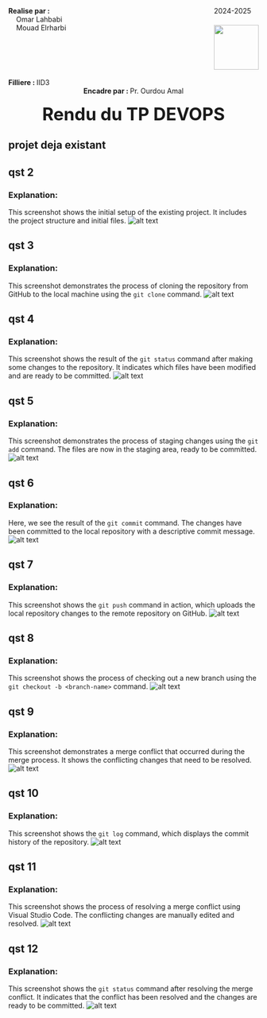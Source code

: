 <div style="display:flex;justify-content:space-between">
    <div>
        <strong>
            Realise par :
        </strong>  
        <br>&nbsp;&nbsp;&nbsp;&nbsp;Omar Lahbabi 
        <br>&nbsp;&nbsp;&nbsp;&nbsp;Mouad Elrharbi 
    </div>
    <div>
        <div>
            2024-2025
        </div>
        <div>
                <img src="./screensTPDevops/ensalogo.png" width="90" style="margin-top:20px;">
        </div>
    </div>
</div>
<br>
<div>
    <strong>
        Filliere :
    </strong>  IID3
</div>
<div style = "text-align:center">
    <strong>
        Encadre par : 
    </strong>Pr. Ourdou Amal
</div>
<br>
<div style="font-size:35px;font-weight:bold;text-align:center;">
    Rendu du TP DEVOPS
</div>

## projet deja existant
## qst 2
### Explanation:
This screenshot shows the initial setup of the existing project. It includes the project structure and initial files.
![alt text](screensTPDevops/1.png)

## qst 3
### Explanation:
This screenshot demonstrates the process of cloning the repository from GitHub to the local machine using the `git clone` command.
![alt text](screensTPDevops/3.png)

## qst 4
### Explanation:
This screenshot shows the result of the `git status` command after making some changes to the repository. It indicates which files have been modified and are ready to be committed.
![alt text](screensTPDevops/6.png)

## qst 5
### Explanation:
This screenshot demonstrates the process of staging changes using the `git add` command. The files are now in the staging area, ready to be committed.
![alt text](screensTPDevops/7.png)

## qst 6
### Explanation:
Here, we see the result of the `git commit` command. The changes have been committed to the local repository with a descriptive commit message.
![alt text](screensTPDevops/8.png)

## qst 7
### Explanation:
This screenshot shows the `git push` command in action, which uploads the local repository changes to the remote repository on GitHub.
![alt text](screensTPDevops/9.png)

## qst 8
### Explanation:
This screenshot shows the process of checking out a new branch using the `git checkout -b <branch-name>` command.
![alt text](screensTPDevops/checkout.png)

## qst 9
### Explanation:
This screenshot demonstrates a merge conflict that occurred during the merge process. It shows the conflicting changes that need to be resolved.
![alt text](screensTPDevops/conflict.png)

## qst 10
### Explanation:
This screenshot shows the `git log` command, which displays the commit history of the repository.
![alt text](<screensTPDevops/git log.png>)

## qst 11
### Explanation:
This screenshot shows the process of resolving a merge conflict using Visual Studio Code. The conflicting changes are manually edited and resolved.
![alt text](screensTPDevops/resolveInVsCode.png)

## qst 12
### Explanation:
This screenshot shows the `git status` command after resolving the merge conflict. It indicates that the conflict has been resolved and the changes are ready to be committed.
![alt text](<screensTPDevops/status .png>)